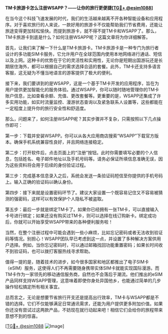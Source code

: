 **TM卡旅游卡怎么注册WSAPP？——让你的旅行更便捷[[TG💪+ @esim1088](https://t.me/s/esim1088)]**

在当今这个科技飞速发展的时代，我们的生活越来越离不开各种智能设备和应用程序。对于喜欢旅行的人来说，一款好用的旅游卡不仅能帮助我们节省费用，还能让旅途变得更加轻松愉快。而提到旅游卡，就不得不提TM卡和WSAPP了。那么，TM卡旅游卡到底是什么？如何注册WSAPP呢？这篇文章将为你详细解答。

首先，让我们来了解一下什么是TM卡旅游卡。TM卡旅游卡是一种专门为旅行者设计的多功能SIM卡服务，它允许用户在全球范围内使用本地网络进行通话、短信以及上网。这种卡的优势在于它的灵活性和实用性，无论你是短期出国游玩还是长期居住海外，都可以根据自己的需求选择合适的套餐。此外，TM卡还支持多语言客服，这无疑为不懂当地语言的游客提供了极大的便利。

接下来，我们要讲到的是WSAPP，这是一个基于TM卡开发的应用程序，旨在为用户提供更加智能化的服务体验。通过WSAPP，你可以随时随地管理你的TM卡账户信息，比如查看余额、充值、更改套餐等。更重要的是，WSAPP还集成了许多实用功能，如实时流量监控、漫游状态查询以及紧急联系人设置等，这些都能在一定程度上提升你的旅行安全性和舒适度。

那么，问题来了，如何注册WSAPP呢？其实步骤并不复杂，只需按照以下几点操作即可：

第一步：下载并安装WSAPP。你可以从各大应用商店搜索“WSAPP”下载官方版本。确保手机系统兼容性良好，并且网络连接稳定。

第二步：打开软件后，点击页面上的“注册”按钮。此时你需要填写必要的个人信息，包括姓名、电子邮件地址以及手机号码等。请务必保证所填信息准确无误，因为这些资料将会用于后续的身份验证过程。

第三步：完成基本信息录入之后，系统会发送一条验证码短信至你提供的手机号码上。输入正确的验证码以确认身份。

第四步：接下来就是设置密码环节了。建议大家设置一个既容易记住又不容易被猜测的强密码，这样可以有效保护个人隐私不被盗取。

第五步：最后一步就是绑定TM卡了。如果你已经拥有一张TM卡，可以直接输入卡号进行绑定；如果还没有购买过TM卡，则可以选择在线订购新卡。绑定成功后，你就可以开始享受WSAPP带来的各种便利服务啦！

当然，在整个注册过程中可能会遇到一些小麻烦，比如忘记密码或者无法收到验证码等情况。别担心！WSAPP团队早已考虑到这一点，并设置了多种解决方案供用户选择。例如，当你忘记密码时，可以通过邮箱找回功能重置密码；如果长时间收不到验证码，也可以拨打客服热线寻求帮助。

值得一提的是，随着技术的进步，如今很多国家和地区都推出了电子SIM卡（eSIM）服务，这使得人们不再需要随身携带实体SIM卡就能实现国际漫游。而TM卡作为一家领先的移动通信服务商，自然也不会落后于潮流。他们推出的eSIM产品同样支持WSAPP管理，这意味着即使你身处异国他乡，也能通过简单的几步操作轻松搞定所有相关事宜。

总而言之，无论是想要节省旅行开支还是提高出行效率，TM卡与WSAPP都是不错的选择。它们不仅能够满足日常通讯需求，还能为用户提供更多附加价值。如果你还没有尝试过这两款产品，不妨现在就行动起来吧！相信它们会给你的旅程带来意想不到的惊喜。

[[TG💪+ @esim1088](https://t.me/s/esim1088) ![Image](https://i.postimg.cc/4NQfJmqS/Snipaste-2025-05-13-00-14-12.png)]